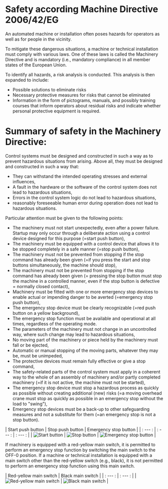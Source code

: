 # Safety according Machine Directive 2006/42/EG

An automated machine or installation often poses hazards for operators as well as for people in the vicinity.

To mitigate these dangerous situations, a machine or technical installation must comply with various laws. One of these laws is called the Machinery Directive and is mandatory (i.e., mandatory compliance) in all member states of the European Union.

To identify all hazards, a risk analysis is conducted. This analysis is then expanded to include:
- Possible solutions to eliminate risks
- Necessary protective measures for risks that cannot be eliminated
- Information in the form of pictograms, manuals, and possibly training courses that inform operators about residual risks and indicate whether personal protective equipment is required.

# Summary of safety in the Machinery Directive:

Control systems must be designed and constructed in such a way as to prevent hazardous situations from arising. Above all, they must be designed and constructed in such a way that:
- They can withstand the intended operating stresses and external influences,
- A fault in the hardware or the software of the control system does not lead to hazardous situations,
- Errors in the control system logic do not lead to hazardous situations,
- reasonably foreseeable human error during operation does not lead to hazardous situations.

Particular attention must be given to the following points:
- The machinery must not start unexpectedly, even after a power failure. Startup may only occur through a deliberate action using a control device designed for this purpose (=start push button),
- The machinery must be equipped with a control device that allows it to be stopped completely in a safe manner (=stop push button),
- The machinery must not be prevented from stopping if the stop command has already been given (=if you press the start and stop buttons simultaneously, the machine should stop),
- The machinery must not be prevented from stopping if the stop command has already been given (= pressing the stop button must stop the machine in a controlled manner, even if the stop button is defective = normally closed contact),
- Machinery must be fitted with one or more emergency stop devices to enable actual or impending danger to be averted (=emergency stop push button),
- The emergency stop device must be clearly recognizable (=red push button on a yellow background),
- The emergency stop function must be available and operational at all times, regardless of the operating mode.
- The parameters of the machinery must not change in an uncontrolled way, where such change may lead to hazardous situations,
- No moving part of the machinery or piece held by the machinery must fall or be ejected,
- Automatic or manual stopping of the moving parts, whatever they may be, must be unimpeded,
- The protective devices must remain fully effective or give a stop command,
- The safety-related parts of the control system must apply in a coherent way to the whole of an assembly of machinery and/or partly completed machinery (=if it is not active, the machine must not be started),
- The emergency stop device must stop a hazardous process as quickly as possible without creating additional (new) risks (=a moving overhead crane must stop as quickly as possible in an emergency stop without the load to "swing"),
- Emergency stop devices must be a back-up to other safeguarding measures and not a substitute for them (=an emergency stop is not a stop button).

| Start push button | Stop push button | Emergency stop button |
| : --- : | : --- : | : --- : |
| ![Start button](/images/start_button.png "SIRIUS ACT buttons, ©2020 Siemens") | ![Stop button](/images/stop_button.png "SIRIUS ACT buttons, ©2020 Siemens") | ![Emergency stop button](/images/emergency_button.png "SIRIUS ACT buttons, ©2020 Siemens") |

If machinery is equipped with a red-yellow main switch, it is permitted to perform an emergency stop function by switching the main switch to the OFF-0 position.
If a machine or technical installation is equipped with a main switch other than the red-yellow switch (e.g., black), it is not permitted to perform an emergency stop function using this main switch.

| Red-yellow main switch | Black main switch | 
| : --- : | : --- : | 
| ![Red-yellow main switch](/images/red_yellow_main_switch.png "Main switches 3LD, ©2020 Siemens") | ![Black main switch](/images/black_main_switch.png "Main switches 3LD, ©2020 Siemens") |
